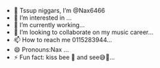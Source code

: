 - 👋 Tssup niggars, I’m @Nax6466
- 👀 I’m interested in ...
- 🌱 I’m currently working...
- 💞️ I’m looking to collaborate on my music career...
- 📫 How to reach me 0115283944...
- 😄 Pronouns:Nax ...
- ⚡ Fun fact: kiss bee 🐝 and see😅🤦...

<!---
Nax6466/Nax6466 is a ✨ special ✨ repository because its `README.md` (this file) appears on your GitHub profile.
You can click the Preview link to take a look at your changes.
--->
